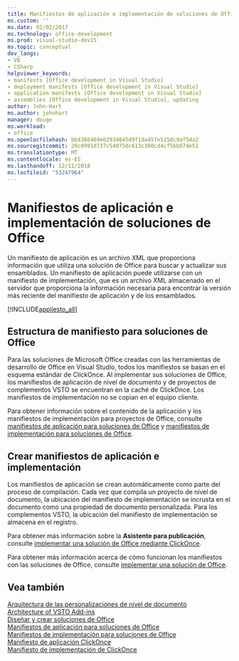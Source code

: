 ```yaml
---
title: Manifiestos de aplicación e implementación de soluciones de Office
ms.custom: ''
ms.date: 02/02/2017
ms.technology: office-development
ms.prod: visual-studio-dev15
ms.topic: conceptual
dev_langs:
- VB
- CSharp
helpviewer_keywords:
- manifests [Office development in Visual Studio]
- deployment manifests [Office development in Visual Studio]
- application manifests [Office development in Visual Studio]
- assemblies [Office development in Visual Studio], updating
author: John-Hart
ms.author: johnhart
manager: douge
ms.workload:
- office
ms.openlocfilehash: bb4386469e02934045d9f1da45fe515dc9af5da2
ms.sourcegitcommit: 20c0991d737c540750c613c380cd4cf5bb07de51
ms.translationtype: MT
ms.contentlocale: es-ES
ms.lasthandoff: 12/11/2018
ms.locfileid: "53247964"
---
```

# <a name="application-and-deployment-manifests-in-office-solutions"></a>Manifiestos de aplicación e implementación de soluciones de Office
  Un manifiesto de aplicación es un archivo XML que proporciona información que utiliza una solución de Office para buscar y actualizar sus ensamblados. Un manifiesto de aplicación puede utilizarse con un manifiesto de implementación, que es un archivo XML almacenado en el servidor que proporciona la información necesaria para encontrar la versión más reciente del manifiesto de aplicación y de los ensamblados.  
  
 [!INCLUDE[appliesto_all](../vsto/includes/appliesto-all-md.md)]  
  
## <a name="manifest-structure-for-office-solutions"></a>Estructura de manifiesto para soluciones de Office  
 Para las soluciones de Microsoft Office creadas con las herramientas de desarrollo de Office en Visual Studio, todos los manifiestos se basan en el esquema estándar de ClickOnce. Al implementar sus soluciones de Office, los manifiestos de aplicación de nivel de documento y de proyectos de complementos VSTO se encuentran en la caché de ClickOnce. Los manifiestos de implementación no se copian en el equipo cliente.  
  
 Para obtener información sobre el contenido de la aplicación y los manifiestos de implementación para proyectos de Office, consulte [manifiestos de aplicación para soluciones de Office](../vsto/application-manifests-for-office-solutions.md) y [manifiestos de implementación para soluciones de Office](../vsto/deployment-manifests-for-office-solutions.md).  
  
## <a name="create-application-and-deployment-manifests"></a>Crear manifiestos de aplicación e implementación  
 Los manifiestos de aplicación se crean automáticamente como parte del proceso de compilación. Cada vez que compila un proyecto de nivel de documento, la ubicación del manifiesto de implementación se incrusta en el documento como una propiedad de documento personalizada. Para los complementos VSTO, la ubicación del manifiesto de implementación se almacena en el registro.  
  
 Para obtener más información sobre la **Asistente para publicación**, consulte [implementar una solución de Office mediante ClickOnce](../vsto/deploying-an-office-solution-by-using-clickonce.md).  
  
 Para obtener más información acerca de cómo funcionan los manifiestos con las soluciones de Office, consulte [implementar una solución de Office](../vsto/deploying-an-office-solution.md).  
  
## <a name="see-also"></a>Vea también  
 [Arquitectura de las personalizaciones de nivel de documento](../vsto/architecture-of-document-level-customizations.md)   
 [Architecture of VSTO Add-ins](../vsto/architecture-of-vsto-add-ins.md)   
 [Diseñar y crear soluciones de Office](../vsto/designing-and-creating-office-solutions.md)   
 [Manifiestos de aplicación para soluciones de Office](../vsto/application-manifests-for-office-solutions.md)   
 [Manifiestos de implementación para soluciones de Office](../vsto/deployment-manifests-for-office-solutions.md)   
 [Manifiesto de aplicación ClickOnce](/visualstudio/deployment/clickonce-application-manifest)   
 [Manifiesto de implementación de ClickOnce](/visualstudio/deployment/clickonce-deployment-manifest)  
  
  